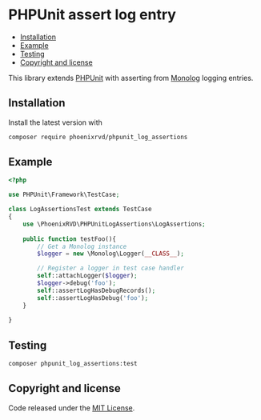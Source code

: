 # PHPUnit assert log entry

<!-- START doctoc generated TOC please keep comment here to allow auto update -->
<!-- DON'T EDIT THIS SECTION, INSTEAD RE-RUN doctoc TO UPDATE -->


- [Installation](#installation)
- [Example](#example)
- [Testing](#testing)
- [Copyright and license](#copyright-and-license)

<!-- END doctoc generated TOC please keep comment here to allow auto update -->

This library extends [PHPUnit](https://github.com/sebastianbergmann/phpunit) with asserting 
from [Monolog](https://github.com/Seldaek/monolog) logging entries.

## Installation

Install the latest version with

```bash
composer require phoenixrvd/phpunit_log_assertions
```
## Example

```php
<?php

use PHPUnit\Framework\TestCase;

class LogAssertionsTest extends TestCase
{
    use \PhoenixRVD\PHPUnitLogAssertions\LogAssertions;
    
    public function testFoo(){
        // Get a Monolog instance
        $logger = new \Monolog\Logger(__CLASS__);

        // Register a logger in test case handler
        self::attachLogger($logger);
        $logger->debug('foo');
        self::assertLogHasDebugRecords();
        self::assertLogHasDebug('foo');
    }
    
}
```

## Testing

```bash
composer phpunit_log_assertions:test
```

## Copyright and license

Code released under the [MIT License](LICENSE). 